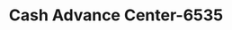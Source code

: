 ---
f_zip-code: 24502
f_state-code: VA
title: Cash Advance Center-6535
f_phone: 434-832-8055
f_city-only: Lynchburg
f_address: 21430 Timberlake Rd Ste D Lynchburg
f_location-unique-id: '6535'
slug: cash-advance-center-6535
updated-on: '2024-05-30T13:46:58.046Z'
created-on: '2024-05-30T13:36:59.803Z'
published-on: '2024-05-30T13:54:32.469Z'
f_city-state: cms/city/lynchburg-va.md
f_company: cms/company/cash-advance-center.md
f_state: cms/state/virginia.md
layout: '[payday-loan].html'
tags: payday-loan
---
